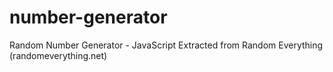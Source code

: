# number-generator
Random Number Generator - JavaScript
Extracted from Random Everything (randomeverything.net)

